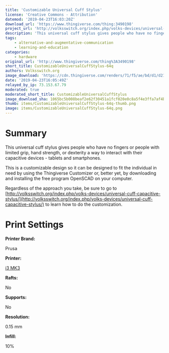 ```yaml
---
title: 'Customizable Universal Cuff Stylus'
license: 'Creative Commons - Attribution'
datemod: '2019-04-23T16:03:20Z'
download_url: 'https://www.thingiverse.com/thing:3490198'
project_url: 'http://volksswitch.org/index.php/volks-devices/universal-cuff-capacitive-stylus/'
description: 'This universal cuff stylus gives people who have no fingers or people with limited grip, hand strength, or dexterity a way to interact with their capacitive devices - tablets and smartphones.'
tags:
    - alternative-and-augmentative-communication
    - learning-and-education
categories:
    - hardware
original_url: 'http://www.thingiverse.com/thing%3A3490198'
short_title: CustomizableUniversalCuffStylus-64q
authors: Volksswitch.org
image_download: 'https://cdn.thingiverse.com/renders/71/f5/ae/bd/d1/d21a8f742105d1c93d153f7041289394_preview_featured.JPG'
date: '2019-04-23T16:05:49Z'
relayed_by_ip: 73.153.67.79
moderated: true
moderated_short_title: CustomizableUniversalCuffStylus
image_download_sha: 1065bc5b008beaf2e62f30451a1fcf020e0c8a5f4e3ffa7af4b627d59af17f8a
thumb: items/CustomizableUniversalCuffStylus-64q-thumb.png
image: items/CustomizableUniversalCuffStylus-64q.png
---
```

# Summary

<div>

This universal cuff stylus gives people who have no fingers or people with limited grip, hand strength, or dexterity a way to interact with their capacitive devices - tablets and smartphones.

This is a customizable design so it can be designed to fit the individual in need by using the Thingiverse Customizer or, better yet, by downloading and installing the free program OpenSCAD on your computer.

Regardless of the approach you take, be sure to go to [http://volksswitch.org/index.php/volks-devices/universal-cuff-capacitive-stylus/](http://volksswitch.org/index.php/volks-devices/universal-cuff-capacitive-stylus/) to learn how to do the customization.

</div>

# Print Settings

**Printer Brand:**

<div>

Prusa

</div>

**Printer:**

<div>

[i3 MK3](http://amzn.to/2rqZ6Uo)

</div>

**Rafts:**

<div>

No

</div>

**Supports:**

<div>

No

</div>

**Resolution:**

<div>

0.15 mm

</div>

**Infill:**

<div>

10%

</div>
